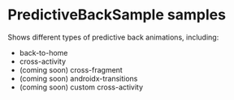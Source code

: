 # PredictiveBackSample samples

Shows different types of predictive back animations, including:

+ back-to-home
+ cross-activity
+ (coming soon) cross-fragment
+ (coming soon) androidx-transitions
+ (coming soon) custom cross-activity